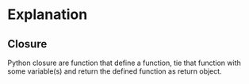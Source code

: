 # Explanation

## Closure

Python closure are function that define a function, tie that function with some variable(s) and return the defined function as return object.